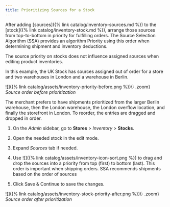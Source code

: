 ```yaml
---
title: Prioritizing Sources for a Stock
---
```


After adding [sources]({% link catalog/inventory-sources.md %}) to the [stock]({% link catalog/inventory-stock.md %}), arrange those sources from top-to-bottom in priority for fulfilling orders. The Source Selection Algorithm (SSA) provides an algorithm Priority using this order when determining shipment and inventory deductions.

The source priority on stocks does not influence assigned sources when editing product inventories.

In this example, the UK Stock has sources assigned out of order for a store and two warehouses in London and a warehouse in Berlin.

![]({% link catalog/assets/inventory-priority-before.png %}){: .zoom}
_Source order before prioritization_

The merchant prefers to have shipments prioritized from the larger Berlin warehouse, then the London warehouse, the London overflow location, and finally the storefront in London. To reorder, the entries are dragged and dropped in order.

1. On the _Admin_ sidebar, go to **Stores** > _Inventory_ > **Stocks**.

1. Open the needed stock in the edit mode.

1. Expand _Sources_ tab if needed.

1. Use ![]({% link catalog/assets/inventory-icon-sort.png %}) to drag and drop the sources into a priority from top (first) to bottom (last). This order is important when shipping orders. SSA recommends shipments based on the order of sources

1. Click <span class="btn">Save & Continue</span> to save the changes.

![]({% link catalog/assets/inventory-stock-priority-after.png %}){: .zoom}
_Source order after prioritization_
